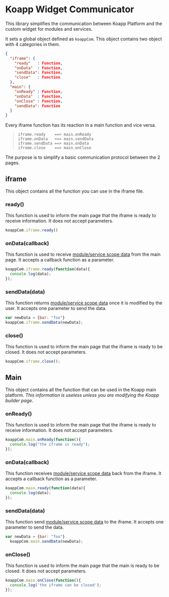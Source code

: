 # Koapp Widget Communicator

This library simplifies the communication between Koapp Platform and the custom
widget for modules and services.

It sets a global object defined as `koappCom`. This object contains two object
with 4 categories in them.

```JSON
{
  "iframe": {
    "ready"   : Function,
    "onData"  : Function,
    "sendData": Function,
    "close"   : Function
  },
  "main": {
    "onReady" : Function,
    "onData"  : Function,
    "onClose" : Function,
    "sendData": Function
  }
}
```

Every iframe function has its reaction in a main function and vice versa.

>     iframe.ready    ==> main.onReady
>     iframe.onData   <== main.sendData
>     iframe.sendData ==> main.onData
>     iframe.close    ==> main.onClose

The purpose is to simplify a basic communication protocol between the 2 pages.

## iframe

This object contains all the function you can use in the iframe file.

### ready()

This function is used to inform the main page that the iframe is ready to
receive information. It does not accept parameters.

```javascript
koappCom.iframe.ready()
```

### onData(callback)

This function is used to receive [module/service scope data](https://github.com/KingofApp/docs/tree/develop/modules#the-module-scope) from the main page.
It accepts a callback function as a parameter.

```javascript
koappCom.iframe.ready(function(data){
  console.log(data);
});
```

### sendData(data)

This function returns [module/service scope data](https://github.com/KingofApp/docs/tree/develop/modules#the-module-scope) once it is modified by the
user. It accepts one parameter to send the data.

```javascript
var newData = {bar: "foo"}
koappCom.iframe.sendData(newData);
```

### close()

This function is used to inform the main page that the iframe is ready to
be closed. It does not accept parameters.

```javascript
koappCom.iframe.close();
```

## Main

This object contains all the function that can be used in the Koapp main
platform. *This information is useless unless you are modifying the Koapp
builder page*.

### onReady()

This function is used to inform the main page that the iframe is ready to
receive information. It does not accept parameters.

```javascript
koappCom.main.onReady(function(){
  console.log("the iframe is ready");
});
```

### onData(callback)

This function receives [module/service scope data](https://github.com/KingofApp/docs/tree/develop/modules#the-module-scope)
back from the iframe. It accepts a callback function as a parameter.

```javascript
koappCom.main.ready(function(data){
  console.log(data);
});
```

### sendData(data)

This function send [module/service scope data](https://github.com/KingofApp/docs/tree/develop/modules#the-module-scope)
to the iframe. It accepts one parameter to send the data.

```javascript
var newData = {bar: "foo"}
  koappCom.main.sendData(newData);
```


### onClose()

This function is used to inform the main page that the main is ready to
be closed. It does not accept parameters.

```javascript
koappCom.main.onClose(function(){
  console.log('the iframe can be closed');
});
```
